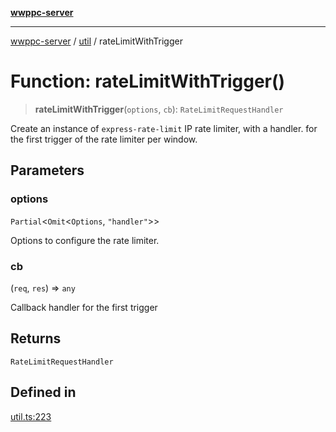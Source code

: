 [**wwppc-server**](../../README.md)

***

[wwppc-server](../../modules.md) / [util](../README.md) / rateLimitWithTrigger

# Function: rateLimitWithTrigger()

> **rateLimitWithTrigger**(`options`, `cb`): `RateLimitRequestHandler`

Create an instance of `express-rate-limit` IP rate limiter, with a handler.
for the first trigger of the rate limiter per window.

## Parameters

### options

`Partial`\<`Omit`\<`Options`, `"handler"`\>\>

Options to configure the rate limiter.

### cb

(`req`, `res`) => `any`

Callback handler for the first trigger

## Returns

`RateLimitRequestHandler`

## Defined in

[util.ts:223](https://github.com/WWPPC/WWPPC-server/blob/f21384f154c6e2184ddc59d99a3230ee362152e8/src/util.ts#L223)
